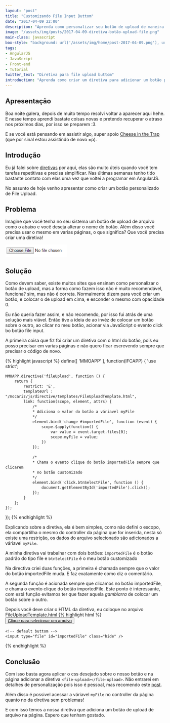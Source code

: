 ```yaml
---
layout: "post"
title: "Customizando File Input Buttom"
date: "2017-04-09 22:00"
description: "Aprenda como personalizar seu botão de upload de maneira fácil e sem redundância!"
image: "/assets/img/posts/2017-04-09-diretiva-botão-upload-file.png"
main-class: javascript
box-style: "background: url('/assets/img/home/post-2017-04-09.png'), url('/assets/img/home/post-2017-04-09.png'), linear-gradient(0deg, #092E20, #FF6E6E); background-repeat: no-repeat; background-size: contain;"
tags:
- AngularJS
- JavaScript
- Front-end
- Tutorial
twitter_text: "Diretiva para file upload buttom"
introduction: "Aprenda como criar um diretiva para adicionar um botão personalizado de upload de arquivos"
---
```


## Apresentação

Boa noite galera, depois de muito tempo resolvi voltar a aparecer aqui hehe. E nesse tempo aprendi bastate coisas novas e pretendo recuperar o atraso nos próximos dias, por isso se preparem :3.

E se você está pensando em assistir algo, super apoio [Cheese in the Trap](http://boxasian.com/tv-series/cheese-in-the-trapce/) (que por sinal estou assistindo de novo =p).

## Introdução

Eu já falei sobre [diretivas](https://monicamota.com.br/entendendo-diretiva-angular/) por aqui, elas são muito úteis quando você tem tarefas repetitivas e precisa simplificar. Nas últimas semanas tenho tido bastante contato com elas uma vez que voltei a programar em AngularJS.

No assunto de hoje venho apresentar como criar um botão personalizado de File Upload.

## Problema
Imagine que você tenha no seu sistema um botão de upload de arquivo como o abaixo e você deseja alterar o nome do botão. Além disso você precisa
usar o mesmo em varias páginas, o que significa? Que você precisa criar uma diretiva!

![File Upload Button](/assets/img/posts/2017-04-09/file-upload.png)

## Solução

Como devem saber, existe muitos sites que ensinam como personalizar o botão de upload, mas a forma como fazem isso não
é muito recomendável, funciona? sim, mas não é correta. Normalmente dizem para você criar um botão, e colocar o de upload em cima, e esconder o mesmo com opacidade 0.

Eu não queria fazer assim, e não recomendo, por isso fui atrás de uma solução mais viável. Então tive a ideia de ao invéz de colocar um botão sobre o outro, ao clicar no meu  botão, acionar via JavaScript o evento
click bo botão file input.

A primeira coisa que fiz foi criar um diretiva com o html do botão, pois eu posso precisar em varias páginas e não quero ficar escrevendo sempre que precisar o código de novo.

{% highlight javascript %}
define([ 'MMOAPP' ], function(IFCAPP) {
    'use strict';

    MMOAPP.directive('fileUpload', function () {
        return {
            restrict: 'E',
            templateUrl : "/mocariz/js/directive/templates/FileUploadTemplate.html",
            link: function(scope, element, attrs) {
                /*
                * Adiciona o valor do botão a váriavel myFile
                */
                element.bind('change #importedFile', function (event) {
                    scope.$apply(function() {
                        var value = event.target.files[0];
                        scope.myFile = value;
                    })
                });

                /*
                * Chama o evento clique do botão importedFile sempre que clicarem
                * no botão customizado
                */
                element.bind('click.btnSelectFile', function () {
                    document.getElementById('importedFile').click();
                });
            }
        };
    });
});
{% endhighlight %}

Explicando sobre a diretiva, ela é bem simples, como não defini o escopo, ela compartilha o mesmo do controller da página
que for inserida, nesta só existe uma restrição, os dados do arquivo selecionado são adicionados a váriavel `myFile`.

A minha diretiva vai trabalhar com dois botões: `importedFile` é o botão padrão do tipo file e `btnSelectFile` é o meu botão customizado

Na directiva criei duas funções, a primeira é chamada sempre que o valor do botão importedFile muda. E faz exatamente como diz o comentário.

A segunda função é acionada sempre que clicamos no botão importedFile, e chama o evento clique do botão importedFile.
Este ponto é interessante, com está função evitamos ter que fazer aquela *gambiarra* de colocar um botão sobre o outro.

Depois você deve criar o HTML da diretiva, eu coloque no arquivo FileUploadTemplate.html
{% highlight html %}
    <!-- personalized button -->
    <button class="btn btnSelectFile">
        <a href="javascript: void(0)">Clique para selecionar um arquivo</a>
    </button>
    <span ng-bind-template="{{ myFile.name }}" title="{{ myFile.name }}"></span>

    <!-- default buttom -->
    <input type="file" id="importedFile" class="hide" />
{% endhighlight %}


## Conclusão

Com isso basta agora aplicar o css desejado sobre o nosso botão e na página adicionar a diretiva `<file-upload></file-upload>`.
Não entrarei em detalhes de personalização pois isso é pessoal, mas recomendo este [post](https://tympanus.net/codrops/2015/09/15/styling-customizing-file-inputs-smart-way/).

Além disso é possivel acessar a váriavel `myFile` no controller  da página quanto no da diretiva sem problemas!

E com isso temos a nossa diretiva que adiciona um botão de upload de arquivo na página. Espero que tenham gostado.
